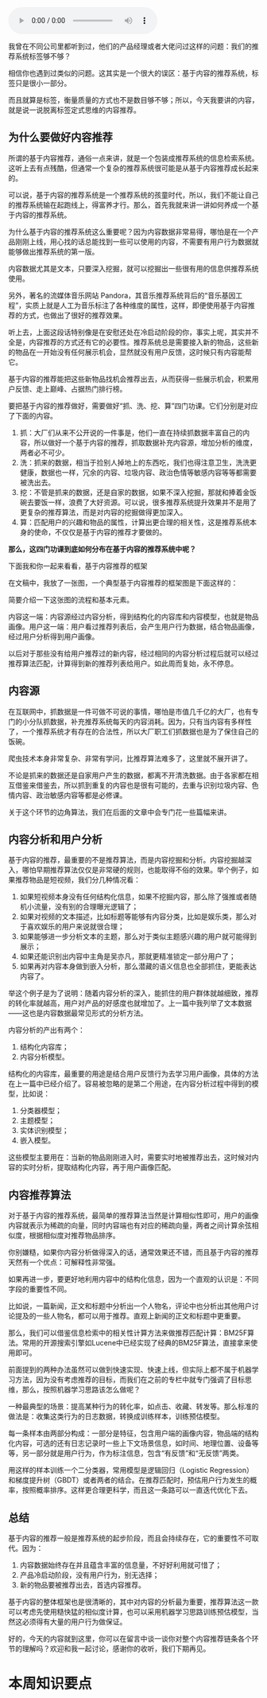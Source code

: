 <audio title="06 _ 超越标签的内容推荐系统" src="https://static001.geekbang.org/resource/audio/0e/90/0e507d4f9dc825ab5c8daa03bb52a290.mp3" controls="controls"></audio> 
<p>我曾在不同公司里都听到过，他们的产品经理或者大佬问过这样的问题：我们的推荐系统标签够不够？</p>
<p>相信你也遇到过类似的问题。这其实是一个很大的误区：基于内容的推荐系统，标签只是很小一部分。</p>
<p>而且就算是标签，衡量质量的方式也不是数目够不够；所以，今天我要讲的内容，就是说一说脱离标签定式思维的内容推荐。</p>
<h2>为什么要做好内容推荐</h2>
<p>所谓的基于内容推荐，通俗一点来讲，就是一个包装成推荐系统的信息检索系统。这听上去有点残酷，但通常一个复杂的推荐系统很可能是从基于内容推荐成长起来的。</p>
<p>可以说，基于内容的推荐系统是一个推荐系统的孩童时代，所以，我们不能让自己的推荐系统输在起跑线上，得富养才行。那么，首先我就来讲一讲如何养成一个基于内容的推荐系统。</p>
<p>为什么基于内容的推荐系统这么重要呢？因为内容数据非常易得，哪怕是在一个产品刚刚上线，用心找的话总能找到一些可以使用的内容，不需要有用户行为数据就能够做出推荐系统的第一版。</p>
<p>内容数据尤其是文本，只要深入挖掘，就可以挖掘出一些很有用的信息供推荐系统使用。</p>
<p>另外，著名的流媒体音乐网站 Pandora，其音乐推荐系统背后的“音乐基因工程”，实质上就是人工为音乐标注了各种维度的属性，这样，即便使用基于内容推荐的方式，也做出了很好的推荐效果。</p>
<p>听上去，上面这段话特别像是在安慰还处在冷启动阶段的你，事实上呢，其实并不全是，内容推荐的方式还有它的必要性。推荐系统总是需要接入新的物品，这些新的物品在一开始没有任何展示机会，显然就没有用户反馈，这时候只有内容能帮它。</p>
<p>基于内容的推荐能把这些新物品找机会推荐出去，从而获得一些展示机会，积累用户反馈、走上巅峰、占据热门排行榜。</p>
<p>要把基于内容的推荐做好，需要做好“抓、洗、挖、算”四门功课。它们分别是对应了下面的内容。</p>
<ol>
<li>抓：大厂们从来不公开说的一件事是，他们一直在持续抓数据丰富自己的内容，所以做好一个基于内容的推荐，抓取数据补充内容源，增加分析的维度，两者必不可少。</li>
<li>洗：抓来的数据，相当于捡别人掉地上的东西吃，我们也得注意卫生，洗洗更健康，数据也一样，冗余的内容、垃圾内容、政治色情等敏感内容等等都需要被洗出去。</li>
<li>挖：不管是抓来的数据，还是自家的数据，如果不深入挖掘，那就和捧着金饭碗去要饭一样，浪费了大好资源。可以说，很多推荐系统提升效果并不是用了更复杂的推荐算法，而是对内容的挖掘做得更加深入。</li>
<li>算：匹配用户的兴趣和物品的属性，计算出更合理的相关性，这是推荐系统本身的使命，不仅仅是基于内容的推荐才要做的。</li>
</ol>
<p><strong>那么，这四门功课到底如何分布在基于内容的推荐系统中呢？</strong></p>
<p>下面我和你一起来看看，基于内容推荐的框架</p>
<p>在文稿中，我放了一张图，一个典型基于内容推荐的框架图是下面这样的：<br />
<img src="https://static001.geekbang.org/resource/image/c4/d8/c4b73865fed32f9f95a1b56802827dd8.png" alt="" /></p>
<p>简要介绍一下这张图的流程和基本元素。</p>
<p>内容这一端：内容源经过内容分析，得到结构化的内容库和内容模型，也就是物品画像。用户这一端：用户看过推荐列表后，会产生用户行为数据，结合物品画像，经过用户分析得到用户画像。</p>
<p>以后对于那些没有给用户推荐过的新内容，经过相同的内容分析过程后就可以经过推荐算法匹配，计算得到新的推荐列表给用户。如此周而复始，永不停息。</p>
<h2>内容源</h2>
<p>在互联网中，抓数据是一件可做不可说的事情，哪怕是市值几千亿的大厂，也有专门的小分队抓数据，补充推荐系统每天的内容消耗。因为，只有当内容有多样性了，一个推荐系统才有存在的合法性，所以大厂职工们抓数据也是为了保住自己的饭碗。</p>
<p>爬虫技术本身非常复杂、非常有学问，比推荐算法难多了，这里就不展开讲了。</p>
<p>不论是抓来的数据还是自家用户产生的数据，都离不开清洗数据。由于各家都在相互借鉴来借鉴去，所以抓到重复的内容也是很有可能的，去重与识别垃圾内容、色情内容、政治敏感内容等都是必修课。</p>
<p>关于这个环节的边角算法，我们在后面的文章中会专门花一些篇幅来讲。</p>
<h2>内容分析和用户分析</h2>
<p>基于内容的推荐，最重要的不是推荐算法，而是内容挖掘和分析。内容挖掘越深入，哪怕早期推荐算法仅仅是非常硬的规则，也能取得不俗的效果。举个例子，如果推荐物品是短视频，我们分几种情况看：</p>
<ol>
<li>如果短视频本身没有任何结构化信息，如果不挖掘内容，那么除了强推或者随机小流量，没有别的合理曝光逻辑了；</li>
<li>如果对视频的文本描述，比如标题等能够有内容分类，比如是娱乐类，那么对于喜欢娱乐的用户来说就很合理；</li>
<li>如果能够进一步分析文本的主题，那么对于类似主题感兴趣的用户就可能得到展示；</li>
<li>如果还能识别出内容中主角是吴亦凡，那就更精准锁定一部分用户了；</li>
<li>如果再对内容本身做到嵌入分析，那么潜藏的语义信息也全部抓住，更能表达内容了。</li>
</ol>
<p>举这个例子是为了说明：随着内容分析的深入，能抓住的用户群体就越细致，推荐的转化率就越高，用户对产品的好感度也就增加了。上一篇中我列举了文本数据——这也是内容数据最常见形式的分析方法。</p>
<p>内容分析的产出有两个：</p>
<ol>
<li>结构化内容库；</li>
<li>内容分析模型。</li>
</ol>
<p>结构化的内容库，最重要的用途是结合用户反馈行为去学习用户画像，具体的方法在上一篇中已经介绍了。容易被忽略的是第二个用途，在内容分析过程中得到的模型，比如说：</p>
<ol>
<li>分类器模型；</li>
<li>主题模型；</li>
<li>实体识别模型；</li>
<li>嵌入模型。</li>
</ol>
<p>这些模型主要用在：当新的物品刚刚进入时，需要实时地被推荐出去，这时候对内容的实时分析，提取结构化内容，再于用户画像匹配。</p>
<!-- [[[read_end]]] -->
<h2>内容推荐算法</h2>
<p>对于基于内容的推荐系统，最简单的推荐算法当然是计算相似性即可，用户的画像内容就表示为稀疏的向量，同时内容端也有对应的稀疏向量，两者之间计算余弦相似度，根据相似度对推荐物品排序。</p>
<p>你别嫌糙，如果你内容分析做得深入的话，通常效果还不错，而且基于内容的推荐天然有一个优点：可解释性非常强。</p>
<p>如果再进一步，要更好地利用内容中的结构化信息，因为一个直观的认识是：不同字段的重要性不同。</p>
<p>比如说，一篇新闻，正文和标题中分析出一个人物名，评论中也分析出其他用户讨论提及的一些人物名，都可以用于推荐。直观上新闻的正文和标题中更重要。</p>
<p>那么，我们可以借鉴信息检索中的相关性计算方法来做推荐匹配计算：BM25F算法。常用的开源搜索引擎如Lucene中已经实现了经典的BM25F算法，直接拿来使用即可。</p>
<p>前面提到的两种办法虽然可以做到快速实现、快速上线，但实际上都不属于机器学习方法，因为没有考虑推荐的目标，而我们在之前的专栏中就专门强调了目标思维，那么，按照机器学习思路该怎么做呢？</p>
<p>一种最典型的场景：提高某种行为的转化率，如点击、收藏、转发等。那么标准的做法是：收集这类行为的日志数据，转换成训练样本，训练预估模型。</p>
<p>每一条样本由两部分构成：一部分是特征，包含用户端的画像内容，物品端的结构化内容，可选的还有日志记录时一些上下文场景信息，如时间、地理位置、设备等等，另一部分就是用户行为，作为标注信息，包含“有反馈”和“无反馈”两类。</p>
<p>用这样的样本训练一个二分类器，常用模型是逻辑回归（Logistic Regression）和梯度提升树（GBDT）或者两者的结合。在推荐匹配时，预估用户行为发生的概率，按照概率排序。这样更合理更科学，而且这一条路可以一直迭代优化下去。</p>
<h2>总结</h2>
<p>基于内容的推荐一般是推荐系统的起步阶段，而且会持续存在，它的重要性不可取代。因为：</p>
<ol>
<li>内容数据始终存在并且蕴含丰富的信息量，不好好利用就可惜了；</li>
<li>产品冷启动阶段，没有用户行为，别无选择；</li>
<li>新的物品要被推荐出去，首选内容推荐。</li>
</ol>
<p>基于内容的整体框架也是很清晰的，其中对内容的分析最为重要，推荐算法这一款可以考虑先使用糙快猛的相似度计算，也可以采用机器学习思路训练预估模型，当然这必须得有大量的用户行为做保证。</p>
<p>好的，今天的内容就到这里，你可以在留言中谈一谈你对整个内容推荐链条各个环节的理解吗？欢迎和我一起讨论，感谢你的收听，我们下期再见。</p>
<h1>本周知识要点</h1>
<p><img src="https://static001.geekbang.org/resource/image/46/ef/4691f5de66ed4778449e0498bca8a5ef.jpg" alt="" /></p>
